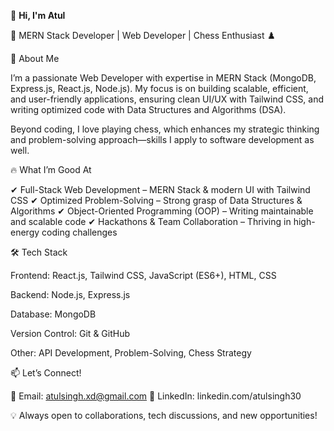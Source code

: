 👋 **Hi, I'm Atul**

🚀 MERN Stack Developer | Web Developer | Chess Enthusiast ♟️

🔹 About Me

I’m a passionate Web Developer with expertise in MERN Stack (MongoDB, Express.js, React.js, Node.js). My focus is on building scalable, efficient, and user-friendly applications, ensuring clean UI/UX with Tailwind CSS, and writing optimized code with Data Structures and Algorithms (DSA).

Beyond coding, I love playing chess, which enhances my strategic thinking and problem-solving approach—skills I apply to software development as well.

🔥 What I’m Good At

✔ Full-Stack Web Development – MERN Stack & modern UI with Tailwind CSS
✔ Optimized Problem-Solving – Strong grasp of Data Structures & Algorithms
✔ Object-Oriented Programming (OOP) – Writing maintainable and scalable code
✔ Hackathons & Team Collaboration – Thriving in high-energy coding challenges

🛠️ Tech Stack

Frontend: React.js, Tailwind CSS, JavaScript (ES6+), HTML, CSS

Backend: Node.js, Express.js

Database: MongoDB

Version Control: Git & GitHub

Other: API Development, Problem-Solving, Chess Strategy


📫 Let’s Connect!

📩 Email: atulsingh.xd@gmail.com 
🔗 LinkedIn: linkedin.com/atulsingh30

💡 Always open to collaborations, tech discussions, and new opportunities!

